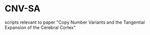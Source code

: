 # CNV-SA
scripts relevant to paper "Copy Number Variants and the Tangential Expansion of the Cerebral Cortex" 
